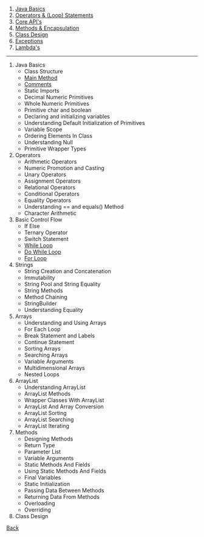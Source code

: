 1. [Java Basics](java-basics/README.md)
1. [Operators & (Loop) Statements](operators-statements/README.md)
1. [Core API's](core-api/README.md)
1. [Methods & Encapsulation]()
1. [Class Design]()
1. [Exceptions]()
1. [Lambda's]()

<hr/>

1. Java Basics
    - Class Structure
    - [Main Method](java-basics/main-method/README.md)
    - [Comments](java-basics/class-structure/comments/#for)
    - Static Imports
    - Decimal Numeric Primitives
    - Whole Numeric Primitives
    - Primitive char and boolean
    - Declaring and initializing variables
    - Understanding Default Initialization of Primitives
    - Variable Scope
    - Ordering Elements In Class
    - Understanding Null
    - Primitive Wrapper Types
1.  Operators
    - Arithmetic Operators
    - Numeric Promotion and Casting
    - Unary Operators
    - Assignment Operators
    - Relational Operators
    - Conditional Operators
    - Equality Operators
    - Understanding == and equals() Method
    - Character Arithmetic
1. Basic Control Flow
    - If Else
    - Ternary Operator
    - Switch Statement
    - [While Loop](operators-statements/statements/)
    - [Do While Loop](operators-statements/statements/)
    - [For Loop](operators-statements/statements/)
1. Strings
    - String Creation and Concatenation
    - Immutability
    - String Pool and String Equality
    - String Methods
    - Method Chaining
    - StringBuilder
    - Understanding Equality
1. Arrays
    - Understanding and Using Arrays
    - For Each Loop
    - Break Statement and Labels
    - Continue Statement
    - Sorting Arrays
    - Searching Arrays
    - Variable Arguments
    - Multidimensional Arrays
    - Nested Loops
1. ArrayList
    - Understanding ArrayList
    - ArrayList Methods
    - Wrapper Classes With ArrayList
    - ArrayList And Array Conversion
    - ArrayList Sorting
    - ArrayList Searching
    - ArrayList Iterating
1. Methods
    - Designing Methods
    - Return Type
    - Parameter List
    - Variable Arguments
    - Static Methods And Fields
    - Using Static Methods And Fields
    - Final Variables
    - Static Initialization
    - Passing Data Between Methods
    - Returning Data From Methods
    - Overloading
    - Overriding
1. Class Design
    

[Back](../../tree/master)
